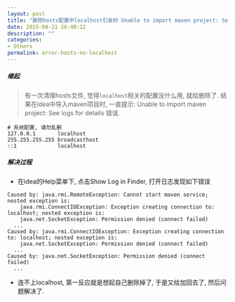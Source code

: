 ```yaml
---
layout: post
title: "删除hosts配置中localhost引发的 Unable to import maven project: See logs for details 错误"
date: 2015-08-21 16:40:12
description: ""
categories:
- Others
permalink: error-hosts-no-localhost
---
```

##### 缘起
> 有一次清理hosts文件, 觉得`localhost`相关的配置没什么用, 就给删除了.
> 结果在idea中导入maven项目时, 一直提示: Unable to import maven project: See logs for details 错误.

```vim
# 系统配置, 请勿乱删
127.0.0.1       localhost
255.255.255.255 broadcasthost
::1             localhost
```

##### 解决过程
- 在idea的Help菜单下, 点击Show Log in Finder, 打开日志发现如下错误  

```vim
Caused by: java.rmi.RemoteException: Cannot start maven service; nested exception is:
	java.rmi.ConnectIOException: Exception creating connection to: localhost; nested exception is:
	java.net.SocketException: Permission denied (connect failed)
  ...
Caused by: java.rmi.ConnectIOException: Exception creating connection to: localhost; nested exception is:
	java.net.SocketException: Permission denied (connect failed)
  ...
Caused by: java.net.SocketException: Permission denied (connect failed)
  ...
```
- 连不上localhost, 第一反应就是想起自己删除掉了, 于是又给加回去了, 然后问题解决了.

